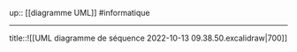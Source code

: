 up:: [[diagramme UML]]
#informatique

----

title::![[UML diagramme de séquence 2022-10-13 09.38.50.excalidraw|700]]
